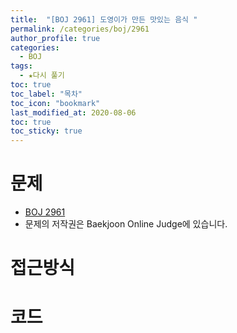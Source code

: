 ```yaml
---
title:  "[BOJ 2961] 도영이가 만든 맛있는 음식 "
permalink: /categories/boj/2961
author_profile: true
categories:
  - BOJ
tags:
  - ★다시 풀기
toc: true
toc_label: "목차"
toc_icon: "bookmark"
last_modified_at: 2020-08-06
toc: true
toc_sticky: true
---
```

# 문제
* [BOJ 2961]()
* 문제의 저작권은 Baekjoon Online Judge에 있습니다.  

# 접근방식 


# 코드
```java

```